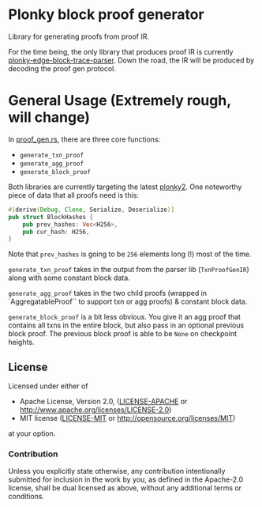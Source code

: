 # Plonky block proof generator

Library for generating proofs from proof IR.

For the time being, the only library that produces proof IR is currently [plonky-edge-block-trace-parser](https://github.com/0xPolygonZero/plonky-edge-block-trace-parser). Down the road, the IR will be produced by decoding the proof gen protocol.

# General Usage (Extremely rough, will change)

In [proof_gen.rs](https://github.com/0xPolygonZero/plonky-block-proof-gen/blob/main/src/proof_gen.rs), there are three core functions:

- `generate_txn_proof`
- `generate_agg_proof`
- `generate_block_proof`

Both libraries are currently targeting the latest [plonky2](https://github.com/0xPolygonZero/plonky2). One noteworthy piece of data that all proofs need is this:

```rust
#[derive(Debug, Clone, Serialize, Deserialize)]
pub struct BlockHashes {
    pub prev_hashes: Vec<H256>,
    pub cur_hash: H256,
}
```
Note that `prev_hashes` is going to be `256` elements long (!) most of the time. 

`generate_txn_proof` takes in the output from the parser lib (`TxnProofGenIR`) along with some constant block data.

`generate_agg_proof` takes in the two child proofs (wrapped in `AggregatableProof`` to support txn or agg proofs) & constant block data.

`generate_block_proof` is a bit less obvious. You give it an agg proof that contains all txns in the entire block, but also pass in an optional previous block proof. The previous block proof is able to be `None` on checkpoint heights.

## License

Licensed under either of

* Apache License, Version 2.0, ([LICENSE-APACHE](LICENSE-APACHE) or http://www.apache.org/licenses/LICENSE-2.0)
* MIT license ([LICENSE-MIT](LICENSE-MIT) or http://opensource.org/licenses/MIT)

at your option.


### Contribution

Unless you explicitly state otherwise, any contribution intentionally submitted for inclusion in the work by you, as defined in the Apache-2.0 license, shall be dual licensed as above, without any additional terms or conditions.
